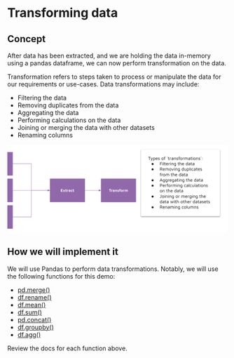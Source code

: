 # Transforming data

## Concept 

After data has been extracted, and we are holding the data in-memory using a pandas dataframe, we can now perform transformation on the data. 

Transformation refers to steps taken to process or manipulate the data for our requirements or use-cases. Data transformations may include: 
- Filtering the data
- Removing duplicates from the data 
- Aggregating the data
- Performing calculations on the data 
- Joining or merging the data with other datasets 
- Renaming columns 

![images/transform.png](images/transform.png)

## How we will implement it 

We will use Pandas to perform data transformations. Notably, we will use the following functions for this demo: 
- [pd.merge()](https://pandas.pydata.org/docs/reference/api/pandas.DataFrame.merge.html)
- [df.rename()](https://pandas.pydata.org/docs/reference/api/pandas.DataFrame.rename.html)
- [df.mean()](https://pandas.pydata.org/docs/reference/api/pandas.DataFrame.mean.html)
- [df.sum()](https://pandas.pydata.org/docs/reference/api/pandas.DataFrame.sum.html)
- [pd.concat()](https://pandas.pydata.org/docs/reference/api/pandas.concat.html)
- [df.groupby()](https://pandas.pydata.org/docs/reference/api/pandas.DataFrame.groupby.html)
- [df.agg()](https://pandas.pydata.org/docs/reference/api/pandas.DataFrame.agg.html)

Review the docs for each function above. 